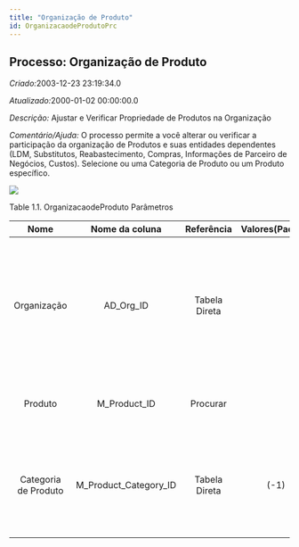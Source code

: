```yaml
---
title: "Organização de Produto"
id: OrganizacaodeProdutoPrc
---
```

<div id="d157205e1" class="section chapter">

<div class="titlepage">

<div>

<div>

## Processo: Organização de Produto

</div>

</div>

</div>

<span class="emphasis"> *Criado:*</span>2003-12-23 23:19:34.0

<span class="emphasis">*Atualizado:*</span>2000-01-02 00:00:00.0

<span class="emphasis"> *Descrição:* </span>Ajustar e Verificar
Propriedade de Produtos na Organização

<span class="emphasis"> *Comentário/Ajuda:* </span>O processo permite a
você alterar ou verificar a participação da organização de Produtos e
suas entidades dependentes (LDM, Substitutos, Reabastecimento, Compras,
Informações de Parceiro de Negócios, Custos). Selecione ou uma Categoria
de Produto ou um Produto específico.

![](/img/manual/OrganizacaodeProduto.png)

<div id="d157205e22" class="table">

<div class="table-title">

Table 1.1. OrganizacaodeProduto
Parâmetros

</div>

<div class="table-contents">

|         Nome         |      Nome da coluna      |  Referência   | Valores(Padrão) |                 Descrição                 |                                                                      Comentário/Ajuda                                                                       |
| :------------------: | :----------------------: | :-----------: | :-------------: | :---------------------------------------: | :---------------------------------------------------------------------------------------------------------------------------------------------------------: |
|     Organização      |       AD\_Org\_ID        | Tabela Direta |                 | Entidade organizacional dentro da Empresa | Uma "Organização" é uma unidade de sua "Empresa" ou "Entidade Legal" - os exemplos são loja, departamento. Você pode compartilhar dados entre organizações. |
|       Produto        |      M\_Product\_ID      |   Procurar    |                 |          Produto, Serviço, Item           |                                            Identifica um item que é ou comprado ou vendido por esta organização.                                            |
| Categoria de Produto | M\_Product\_Category\_ID | Tabela Direta |      (-1)       |          Categoria de um Produto          |                  Identifica a categoria à qual este produto pertence. Categorias de Produto são usadas para formação de preços e seleção.                   |

</div>

</div>

  

</div>
